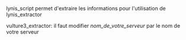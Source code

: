 lynis_script permet d'extraire les informations pour l'utilisation de lynis_extractor

vulture3_extractor: il faut modifier *nom_de_votre_serveur* par le nom de votre serveur
